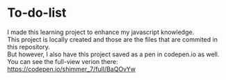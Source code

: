 # To-do-list
I made this learning project to enhance my javascript knowledge.<br>
This project is locally created and those are the files that are commited in this repository.<br>
But however, I also have this project saved as a pen in codepen.io as well.<br>
You can see the full-view verion there: https://codepen.io/shimmer_7/full/BaQOvYw
